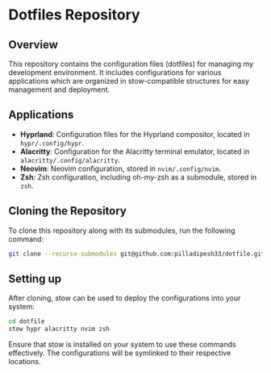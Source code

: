 # Dotfiles Repository

## Overview
This repository contains the configuration files (dotfiles) for managing my development environment. It includes configurations for various applications which are organized in stow-compatible structures for easy management and deployment.

## Applications
- **Hyprland**: Configuration files for the Hyprland compositor, located in `hypr/.config/hypr`.
- **Alacritty**: Configuration for the Alacritty terminal emulator, located in `alacritty/.config/alacritty`.
- **Neovim**: Neovim configuration, stored in `nvim/.config/nvim`.
- **Zsh**: Zsh configuration, including oh-my-zsh as a submodule, stored in `zsh`.

## Cloning the Repository
To clone this repository along with its submodules, run the following command:

```bash
git clone --recurse-submodules git@github.com:pilladipesh33/dotfile.git
```

## Setting up
After cloning, stow can be used to deploy the configurations into your system:

```bash
cd dotfile
stow hypr alacritty nvim zsh
```

Ensure that stow is installed on your system to use these commands effectively. The configurations will be symlinked to their respective locations.

